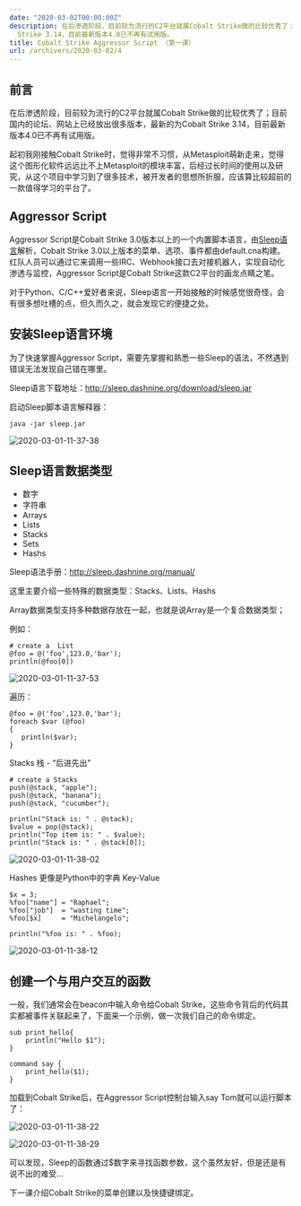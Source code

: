 ```yaml
---
date: "2020-03-02T00:00:00Z"
description: 在后渗透阶段，目前较为流行的C2平台就属Cobalt Strike做的比较优秀了；目前国内的论坛、网站上已经放出很多版本，最新的为Cobalt
  Strike 3.14，目前最新版本4.0已不再有试用版。
title: Cobalt Strike Aggressor Script （第一课）
url: /archivers/2020-03-02/4
---
```


## 前言

在后渗透阶段，目前较为流行的C2平台就属Cobalt Strike做的比较优秀了；目前国内的论坛、网站上已经放出很多版本，最新的为Cobalt Strike 3.14，目前最新版本4.0已不再有试用版。

起初我刚接触Cobalt Strike时，觉得非常不习惯，从Metasploit萌新走来，觉得这个图形化软件远远比不上Metasploit的模块丰富，后经过长时间的使用以及研究，从这个项目中学习到了很多技术，被开发者的思想所折服，应该算比较超前的一款值得学习的平台了。


## Aggressor Script

Aggressor Script是Cobalt Strike 3.0版本以上的一个内置脚本语言，由[Sleep语言](http://sleep.dashnine.org/manual)解析，Cobalt Strike 3.0以上版本的菜单、选项、事件都由default.cna构建。红队人员可以通过它来调用一些IRC、Webhook接口去对接机器人，实现自动化渗透与监控，Aggressor Script是Cobalt Strike这款C2平台的画龙点睛之笔。

对于Python、C/C++爱好者来说，Sleep语言一开始接触的时候感觉很奇怪，会有很多想吐槽的点，但久而久之，就会发现它的便捷之处。

## 安装Sleep语言环境

为了快速掌握Aggressor Script，需要先掌握和熟悉一些Sleep的语法，不然遇到错误无法发现自己错在哪里。

Sleep语言下载地址：http://sleep.dashnine.org/download/sleep.jar

启动Sleep脚本语言解释器：

`java -jar sleep.jar`

![2020-03-01-11-37-38](../../../static/images/9112d6ca-4f5f-11ec-9f40-00d861bf4abb.png)


## Sleep语言数据类型

- 数字
- 字符串
- Arrays
- Lists
- Stacks
- Sets
- Hashs



Sleep语法手册：http://sleep.dashnine.org/manual/

这里主要介绍一些特殊的数据类型：Stacks、Lists、Hashs

Array数据类型支持多种数据存放在一起，也就是说Array是一个复合数据类型；

例如：

```
# create a  List
@foo = @('foo',123.0,'bar');
println(@foo[0])
```

![2020-03-01-11-37-53](../../../static/images/914ebd7a-4f5f-11ec-929e-00d861bf4abb.png)


遍历：

```
@foo = @('foo',123.0,'bar');
foreach $var (@foo)
{
   println($var);
}
```

Stacks 栈 - “后进先出”

```
# create a Stacks
push(@stack, "apple");
push(@stack, "banana");
push(@stack, "cucumber");

println("Stack is: " . @stack);
$value = pop(@stack);
println("Top item is: " . $value);
println("Stack is: " . @stack[0]);
```

![2020-03-01-11-38-02](../../../static/images/918fbf78-4f5f-11ec-a2a2-00d861bf4abb.png)

Hashes 更像是Python中的字典 Key-Value

```
$x = 3;
%foo["name"] = "Raphael";
%foo["job"]  = "wasting time";
%foo[$x]     = "Michelangelo";

println("%foo is: " . %foo);
```

![2020-03-01-11-38-12](../../../static/images/91c85450-4f5f-11ec-bb58-00d861bf4abb.png)


## 创建一个与用户交互的函数

一般，我们通常会在beacon中输入命令给Cobalt Strike，这些命令背后的代码其实都被事件关联起来了，下面来一个示例，做一次我们自己的命令绑定。


```
sub print_hello{
    println("Hello $1");
}

command say {
	print_hello($1);
}
```

加载到Cobalt Strike后，在Aggressor Script控制台输入say Tom就可以运行脚本了：

![2020-03-01-11-38-22](../../../static/images/920175dc-4f5f-11ec-a32b-00d861bf4abb.png)


![2020-03-01-11-38-29](../../../static/images/923f427c-4f5f-11ec-b95d-00d861bf4abb.png)


可以发现，Sleep的函数通过$数字来寻找函数参数，这个虽然友好，但是还是有说不出的难受...


下一课介绍Cobalt Strike的菜单创建以及快捷键绑定。


